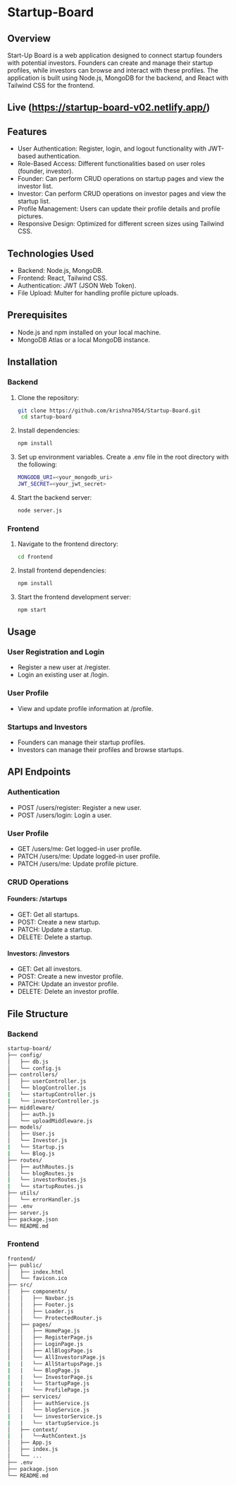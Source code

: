 # Startup-Board

## Overview

Start-Up Board is a web application designed to connect startup founders with potential investors. Founders can create and manage their startup profiles, while investors can browse and interact with these profiles. The application is built using Node.js, MongoDB for the backend, and React with Tailwind CSS for the frontend.

## Live (https://startup-board-v02.netlify.app/)

## Features
- User Authentication: Register, login, and logout functionality with JWT-based authentication.
- Role-Based Access: Different functionalities based on user roles (founder, investor).
- Founder: Can perform CRUD operations on startup pages and view the investor list.
- Investor: Can perform CRUD operations on investor pages and view the startup list.
- Profile Management: Users can update their profile details and profile pictures.
- Responsive Design: Optimized for different screen sizes using Tailwind CSS.

## Technologies Used
- Backend: Node.js, MongoDB.
- Frontend: React, Tailwind CSS.
- Authentication: JWT (JSON Web Token).
- File Upload: Multer for handling profile picture uploads.

## Prerequisites
- Node.js and npm installed on your local machine.
- MongoDB Atlas or a local MongoDB instance.

## Installation
### Backend
1. Clone the repository:
   ```sh
   git clone https://github.com/krishna7054/Startup-Board.git
    cd startup-board
   ```
2. Install dependencies:
   ```sh
   npm install
   ```
 3. Set up environment variables. Create a .env file in the root directory with the following:
    ```sh
    MONGODB_URI=<your_mongodb_uri>
    JWT_SECRET=<your_jwt_secret>
    ```
4. Start the backend server:
   ```sh
   node server.js
   ```
### Frontend
1. Navigate to the frontend directory:
   ```sh
   cd frontend
   ```
2. Install frontend dependencies:
   ```sh
   npm install
   ```
3. Start the frontend development server:
   ```sh
   npm start
   ```

## Usage
### User Registration and Login
- Register a new user at /register.
- Login an existing user at /login.
### User Profile
- View and update profile information at /profile.
### Startups and Investors
- Founders can manage their startup profiles.
- Investors can manage their profiles and browse startups.
  
## API Endpoints
### Authentication
- POST /users/register: Register a new user.
- POST /users/login: Login a user.
### User Profile
- GET /users/me: Get logged-in user profile.
- PATCH /users/me: Update logged-in user profile.
- PATCH /users/me: Update profile picture.
### CRUD Operations
#### Founders: /startups
- GET: Get all startups.
- POST: Create a new startup.
- PATCH: Update a startup.
- DELETE: Delete a startup.
#### Investors: /investors
- GET: Get all investors.
- POST: Create a new investor profile.
- PATCH: Update an investor profile.
- DELETE: Delete an investor profile.

## File Structure
### Backend
```sh
startup-board/
├── config/
│   ├── db.js
│   └── config.js
├── controllers/
│   ├── userController.js
│   └── blogController.js
|   └── startupController.js
|   └── investorController.js
├── middleware/
│   ├── auth.js
│   └── uploadMiddleware.js
├── models/
│   ├── User.js
│   └── Investor.js
|   └── Startup.js
|   └── Blog.js
├── routes/
│   ├── authRoutes.js
│   └── blogRoutes.js
|   └── investorRoutes.js
|   └── startupRoutes.js
├── utils/
│   └── errorHandler.js
├── .env
├── server.js
├── package.json
└── README.md

```
### Frontend
```sh
frontend/
├── public/
│   ├── index.html
│   └── favicon.ico
├── src/
│   ├── components/
│   │   ├── Navbar.js
│   │   ├── Footer.js
│   │   ├── Loader.js
│   │   └── ProtectedRouter.js
│   ├── pages/
│   │   ├── HomePage.js
│   │   ├── RegisterPage.js
│   │   ├── LoginPage.js
│   │   ├── AllBlogsPage.js
│   │   └── AllInvestorsPage.js
|   |   └── AllStartupsPage.js
|   |   └── BlogPage.js
|   |   └── InvestorPage.js
|   |   └── StartupPage.js
|   |   └── ProfilePage.js
│   ├── services/
│   │   ├── authService.js
│   │   └── blogService.js
|   |   └── investorService.js
|   |   └── startupService.js
│   ├── context/
|   |   └──AuthContext.js
│   ├── App.js
│   ├── index.js
│   └── ...
├── .env
├── package.json
└── README.md

```
